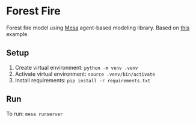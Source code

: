 # Forest Fire

Forest fire model using [Mesa](https://mesa.readthedocs.io/en/stable/index.html) agent-based
modeling library. Based on
[this](https://github.com/projectmesa/mesa-examples/tree/main/examples/forest_fire) example.

## Setup

1. Create virtual environment: `python -m venv .venv`
2. Activate virtual environment: `source .venv/bin/activate`
3. Install requirements: `pip install -r requirements.txt`

## Run

To run: `mesa runserver`
